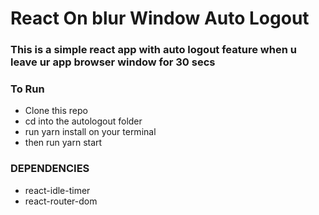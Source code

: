# React On blur Window Auto Logout
### This is a simple react app with auto logout feature when u leave ur app browser window for 30 secs

### To Run
- Clone this repo
- cd into the autologout folder
- run yarn install on your terminal
- then run yarn start

### DEPENDENCIES
- react-idle-timer
- react-router-dom